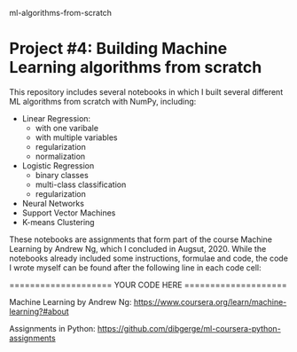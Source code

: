 ml-algorithms-from-scratch
# Project #4: Building Machine Learning algorithms from scratch 

This repository includes several notebooks in which I built several different ML algorithms from scratch with NumPy, including: 
- Linear Regression:
  - with one varibale
  - with multiple variables
  - regularization
  - normalization
- Logistic Regression
  - binary classes
  - multi-class classification
  - regularization
- Neural Networks
- Support Vector Machines
- K-means Clustering

These notebooks are assignments that form part of the course Machine Learning by Andrew Ng, which I concluded in Augsut, 2020. While the notebooks already included some instructions, formulae and code, the code I wrote myself can be found after the following line in each code cell: 

==================== YOUR CODE HERE ====================


Machine Learning by Andrew Ng: https://www.coursera.org/learn/machine-learning?#about

Assignments in Python: https://github.com/dibgerge/ml-coursera-python-assignments

